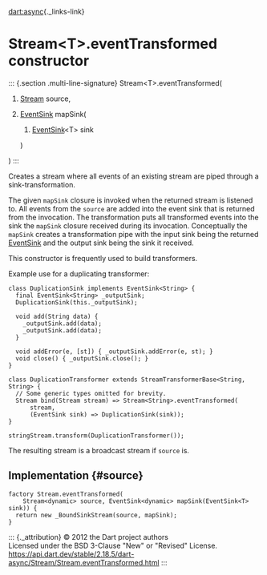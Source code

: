 [dart:async](../../dart-async/dart-async-library){._links-link}

Stream\<T\>.eventTransformed constructor
========================================

::: {.section .multi-line-signature}
Stream\<T\>.eventTransformed(

1.  [Stream](../stream-class) source,
2.  [EventSink](../eventsink-class) mapSink(
    1.  [EventSink](../eventsink-class)\<T\> sink

    )

)
:::

Creates a stream where all events of an existing stream are piped
through a sink-transformation.

The given `mapSink` closure is invoked when the returned stream is
listened to. All events from the `source` are added into the event sink
that is returned from the invocation. The transformation puts all
transformed events into the sink the `mapSink` closure received during
its invocation. Conceptually the `mapSink` creates a transformation pipe
with the input sink being the returned [EventSink](../eventsink-class)
and the output sink being the sink it received.

This constructor is frequently used to build transformers.

Example use for a duplicating transformer:

``` {.language-dart data-language="dart"}
class DuplicationSink implements EventSink<String> {
  final EventSink<String> _outputSink;
  DuplicationSink(this._outputSink);

  void add(String data) {
    _outputSink.add(data);
    _outputSink.add(data);
  }

  void addError(e, [st]) { _outputSink.addError(e, st); }
  void close() { _outputSink.close(); }
}

class DuplicationTransformer extends StreamTransformerBase<String, String> {
  // Some generic types omitted for brevity.
  Stream bind(Stream stream) => Stream<String>.eventTransformed(
      stream,
      (EventSink sink) => DuplicationSink(sink));
}

stringStream.transform(DuplicationTransformer());
```

The resulting stream is a broadcast stream if `source` is.

Implementation {#source}
--------------

``` {.language-dart data-language="dart"}
factory Stream.eventTransformed(
    Stream<dynamic> source, EventSink<dynamic> mapSink(EventSink<T> sink)) {
  return new _BoundSinkStream(source, mapSink);
}
```

::: {._attribution}
© 2012 the Dart project authors\
Licensed under the BSD 3-Clause \"New\" or \"Revised\" License.\
<https://api.dart.dev/stable/2.18.5/dart-async/Stream/Stream.eventTransformed.html>
:::
